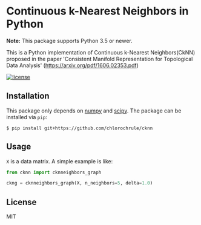 # Continuous k-Nearest Neighbors in Python

**Note:** This package supports Python 3.5 or newer.

This is a Python implementation of Continuous k-Nearest Neighbors(CkNN)
proposed in the paper 'Consistent Manifold Representation for Topological Data 
Analysis' (https://arxiv.org/pdf/1606.02353.pdf)

[![license](http://img.shields.io/badge/license-BSD-blue.svg?style=flat)](https://github.com/chlorochrule/cknn/blob/master/LICENSE)

## Installation

This package only depends on [numpy](http://www.numpy.org/) and 
[scipy](https://www.scipy.org/). The package can be installed via `pip`:

```
$ pip install git+https://github.com/chlorochrule/cknn
```

## Usage

`X` is a data matrix. A simple example is like:

```python
from cknn import cknneighbors_graph

ckng = cknneighbors_graph(X, n_neighbors=5, delta=1.0)
```

## License

MIT
